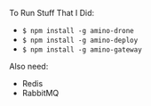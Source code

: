 To Run Stuff That I Did:

- `$ npm install -g amino-drone`
- `$ npm install -g amino-deploy`
- `$ npm install -g amino-gateway`

Also need:

- Redis
- RabbitMQ